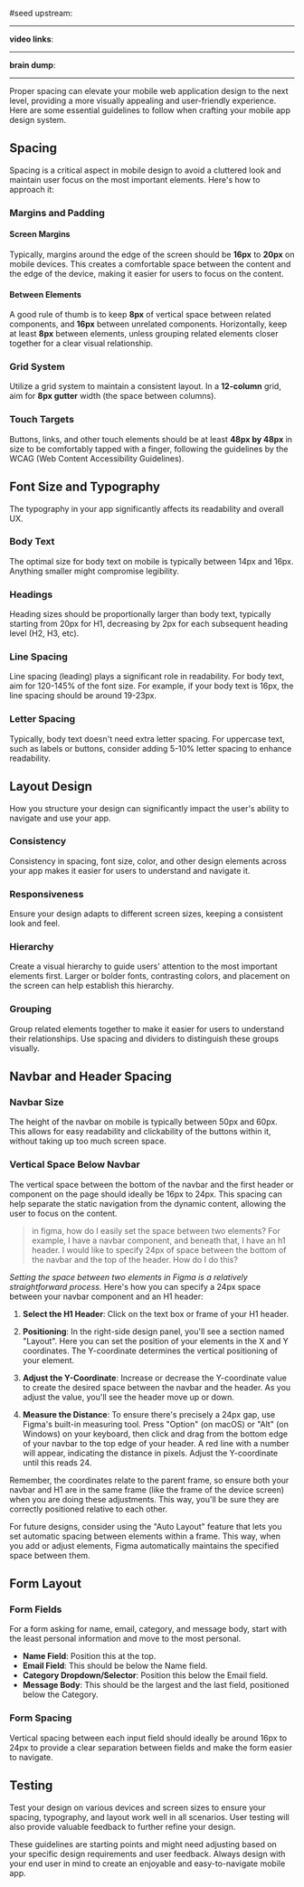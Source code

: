 #seed 
upstream:

---

**video links**: 

---

**brain dump**: 

--- 

Proper spacing can elevate your mobile web application design to the next level, providing a more visually appealing and user-friendly experience. Here are some essential guidelines to follow when crafting your mobile app design system.

## Spacing

Spacing is a critical aspect in mobile design to avoid a cluttered look and maintain user focus on the most important elements. Here's how to approach it:

### Margins and Padding

#### Screen Margins
Typically, margins around the edge of the screen should be **16px** to **20px** on mobile devices. This creates a comfortable space between the content and the edge of the device, making it easier for users to focus on the content.

#### Between Elements
A good rule of thumb is to keep **8px** of vertical space between related components, and **16px** between unrelated components. Horizontally, keep at least **8px** between elements, unless grouping related elements closer together for a clear visual relationship.

### Grid System

Utilize a grid system to maintain a consistent layout. In a **12-column** grid, aim for **8px gutter** width (the space between columns).

### Touch Targets

Buttons, links, and other touch elements should be at least **48px by 48px** in size to be comfortably tapped with a finger, following the guidelines by the WCAG (Web Content Accessibility Guidelines).

## Font Size and Typography

The typography in your app significantly affects its readability and overall UX.

### Body Text

The optimal size for body text on mobile is typically between 14px and 16px. Anything smaller might compromise legibility.

### Headings

Heading sizes should be proportionally larger than body text, typically starting from 20px for H1, decreasing by 2px for each subsequent heading level (H2, H3, etc).

### Line Spacing

Line spacing (leading) plays a significant role in readability. For body text, aim for 120-145% of the font size. For example, if your body text is 16px, the line spacing should be around 19-23px.

### Letter Spacing

Typically, body text doesn't need extra letter spacing. For uppercase text, such as labels or buttons, consider adding 5-10% letter spacing to enhance readability.

## Layout Design

How you structure your design can significantly impact the user's ability to navigate and use your app.

### Consistency

Consistency in spacing, font size, color, and other design elements across your app makes it easier for users to understand and navigate it.

### Responsiveness

Ensure your design adapts to different screen sizes, keeping a consistent look and feel. 

### Hierarchy

Create a visual hierarchy to guide users' attention to the most important elements first. Larger or bolder fonts, contrasting colors, and placement on the screen can help establish this hierarchy.

### Grouping

Group related elements together to make it easier for users to understand their relationships. Use spacing and dividers to distinguish these groups visually.

## Navbar and Header Spacing

### Navbar Size

The height of the navbar on mobile is typically between 50px and 60px. This allows for easy readability and clickability of the buttons within it, without taking up too much screen space.

### Vertical Space Below Navbar

The vertical space between the bottom of the navbar and the first header or component on the page should ideally be 16px to 24px. This spacing can help separate the static navigation from the dynamic content, allowing the user to focus on the content.

> in figma, how do I easily set the space between two elements? For example, I have a navbar component, and beneath that, I have an h1 header. I would like to specify 24px of space between the bottom of the navbar and the top of the header. How do I do this?

*Setting the space between two elements in Figma is a relatively straightforward process.* Here's how you can specify a 24px space between your navbar component and an H1 header:

1. **Select the H1 Header**: Click on the text box or frame of your H1 header.

2. **Positioning**: In the right-side design panel, you'll see a section named "Layout". Here you can set the position of your elements in the X and Y coordinates. The Y-coordinate determines the vertical positioning of your element.

3. **Adjust the Y-Coordinate**: Increase or decrease the Y-coordinate value to create the desired space between the navbar and the header. As you adjust the value, you'll see the header move up or down.

4. **Measure the Distance**: To ensure there's precisely a 24px gap, use Figma's built-in measuring tool. Press "Option" (on macOS) or "Alt" (on Windows) on your keyboard, then click and drag from the bottom edge of your navbar to the top edge of your header. A red line with a number will appear, indicating the distance in pixels. Adjust the Y-coordinate until this reads 24.

Remember, the coordinates relate to the parent frame, so ensure both your navbar and H1 are in the same frame (like the frame of the device screen) when you are doing these adjustments. This way, you'll be sure they are correctly positioned relative to each other.

For future designs, consider using the "Auto Layout" feature that lets you set automatic spacing between elements within a frame. This way, when you add or adjust elements, Figma automatically maintains the specified space between them.

## Form Layout

### Form Fields

For a form asking for name, email, category, and message body, start with the least personal information and move to the most personal. 

- **Name Field**: Position this at the top. 
- **Email Field**: This should be below the Name field.
- **Category Dropdown/Selector**: Position this below the Email field.
- **Message Body**: This should be the largest and the last field, positioned below the Category.

### Form Spacing

Vertical spacing between each input field should ideally be around 16px to 24px to provide a clear separation between fields and make the form easier to navigate. 

## Testing

Test your design on various devices and screen sizes to ensure your spacing, typography, and layout work well in all scenarios. User testing will also provide valuable feedback to further refine your design.

These guidelines are starting points and might need adjusting based on your specific design requirements and user feedback. Always design with your end user in mind to create an enjoyable and easy-to-navigate mobile app.